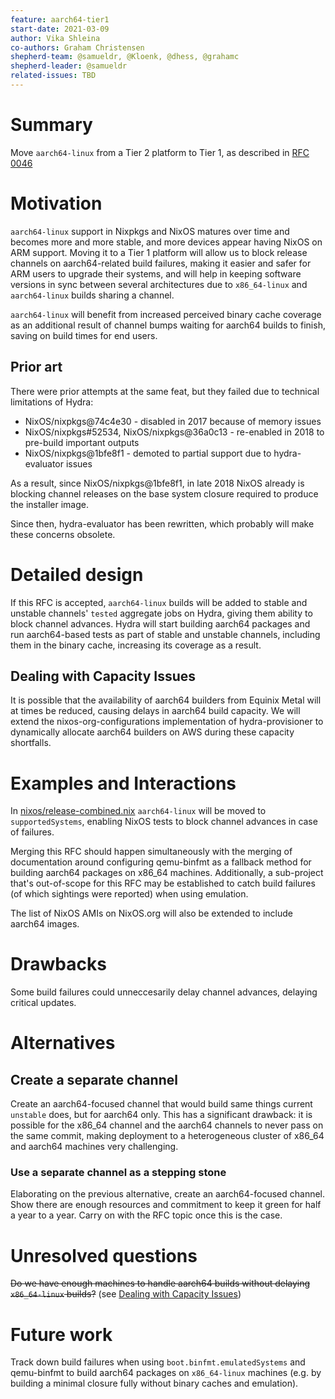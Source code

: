 ```yaml
---
feature: aarch64-tier1
start-date: 2021-03-09
author: Vika Shleina
co-authors: Graham Christensen
shepherd-team: @samueldr, @Kloenk, @dhess, @grahamc
shepherd-leader: @samueldr
related-issues: TBD
---
```


# Summary
[summary]: #summary

Move `aarch64-linux` from a Tier 2 platform to Tier 1, as described in [RFC 0046](/rfcs/0046-platform-support-tiers.md)

# Motivation
[motivation]: #motivation

`aarch64-linux` support in Nixpkgs and NixOS matures over time and becomes
more and more stable, and more devices appear having NixOS on ARM support.
Moving it to a Tier 1 platform will allow us to block release channels on
aarch64-related build failures, making it easier and safer for ARM users
to upgrade their systems, and will help in keeping software versions in
sync between several architectures due to `x86_64-linux` and `aarch64-linux`
builds sharing a channel.

`aarch64-linux` will benefit from increased perceived binary cache coverage
as an additional result of channel bumps waiting for aarch64 builds to finish,
saving on build times for end users.

## Prior art
There were prior attempts at the same feat, but they failed due to technical
limitations of Hydra:
 - NixOS/nixpkgs@74c4e30 - disabled in 2017 because of memory issues
 - NixOS/nixpkgs#52534, NixOS/nixpkgs@36a0c13 - re-enabled in 2018 to pre-build important outputs
 - NixOS/nixpkgs@1bfe8f1 - demoted to partial support due to hydra-evaluator issues

As a result, since NixOS/nixpkgs@1bfe8f1, in late 2018 NixOS already is
blocking channel releases on the base system closure required to produce the
installer image.

Since then, hydra-evaluator has been rewritten, which probably will make
these concerns obsolete.

# Detailed design
[design]: #detailed-design

If this RFC is accepted, `aarch64-linux` builds will be added to stable
and unstable channels' `tested` aggregate jobs on Hydra, giving them ability
to block channel advances. Hydra will start building aarch64 packages and run
aarch64-based tests as part of stable and unstable channels, including them in
the binary cache, increasing its coverage as a result.

## Dealing with Capacity Issues
[design-capacity]: #design-capacity

It is possible that the availability of aarch64 builders from Equinix Metal will
at times be reduced, causing delays in aarch64 build capacity. We will extend the
nixos-org-configurations implementation of hydra-provisioner to dynamically allocate
aarch64 builders on AWS during these capacity shortfalls.

# Examples and Interactions
[examples-and-interactions]: #examples-and-interactions

<!-- This section illustrates the detailed design. This section should clarify all
confusion the reader has from the previous sections. It is especially important
to counterbalance the desired terseness of the detailed design; if you feel
your detailed design is rudely short, consider making this section longer
instead. -->

In [nixos/release-combined.nix](https://github.com/NixOS/nixpkgs/blob/master/nixos/release-combined.nix)
`aarch64-linux` will be moved to `supportedSystems`, enabling NixOS tests
to block channel advances in case of failures.

Merging this RFC should happen simultaneously with the merging of documentation
around configuring qemu-binfmt as a fallback method for building aarch64 packages on
x86_64 machines. Additionally, a sub-project that's out-of-scope for this RFC may be
established to catch build failures (of which sightings were reported) when using
emulation.

The list of NixOS AMIs on NixOS.org will also be extended to include aarch64 images.

# Drawbacks
[drawbacks]: #drawbacks

Some build failures could unneccesarily delay channel advances, delaying critical updates.

# Alternatives
[alternatives]: #alternatives

## Create a separate channel
Create an aarch64-focused channel that would build same things current `unstable` does,
but for aarch64 only. This has a significant drawback: it is possible for the x86_64
channel and the aarch64 channels to never pass on the same commit, making deployment
to a heterogeneous cluster of x86_64 and aarch64 machines very challenging.

### Use a separate channel as a stepping stone
Elaborating on the previous alternative, create an aarch64-focused channel. Show
there are enough resources and commitment to keep it green for half a year to a year.
Carry on with the RFC topic once this is the case.

# Unresolved questions
[unresolved]: #unresolved-questions

~~Do we have enough machines to handle aarch64 builds without delaying `x86_64-linux` builds?~~ (see [Dealing with Capacity Issues](#dealing-with-capacity-issues))

# Future work
[future]: #future-work

Track down build failures when using `boot.binfmt.emulatedSystems` and qemu-binfmt to build
aarch64 packages on `x86_64-linux` machines (e.g. by building a minimal closure fully without
binary caches and emulation).
